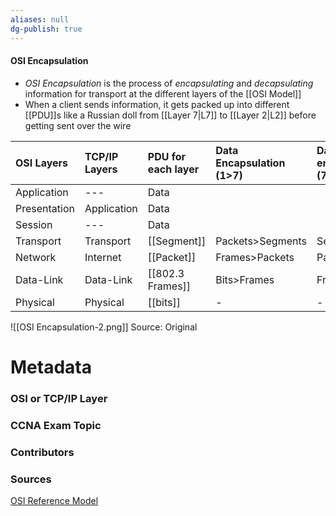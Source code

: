 ```yaml
---
aliases: null
dg-publish: true
---
```

#### OSI Encapsulation
- *OSI Encapsulation* is the process of *encapsulating* and *decapsulating* information for transport at the different layers of the [[OSI Model]]
- When a client sends information, it gets packed up into different [[PDU]]s like a Russian doll from [[Layer 7|L7]] to [[Layer 2|L2]] before getting sent over the wire



| OSI Layers   | TCP/IP Layers | PDU for each layer  | Data Encapsulation (1>7) | Data De-encapsulation (7>1) | 
|:------------ |:------------- |:------------------- |:------------------------ |:--------------------------- |
| Application  | ---           | Data                |                          |                             |
| Presentation | Application   | Data                |                          |                             |
| Session      | ---           | Data                |                          |                             |
| Transport    | Transport     | [[Segment]]         | Packets>Segments         | Segment>Packets             |
| Network      | Internet      | [[Packet]]          | Frames>Packets           | Packets>Frames              |
| Data-Link    | Data-Link     | [[802.3 Frames]] | Bits>Frames              | Frames>Bits                 |
| Physical     | Physical      | [[bits]]            | -                        | -                           |

![[OSI Encapsulation-2.png]]
Source: Original


# Metadata
### OSI or TCP/IP Layer

### CCNA Exam Topic

### Contributors

### Sources
[OSI Reference Model](https://netcert.tripod.com/ccna/internetworking/osi.html)